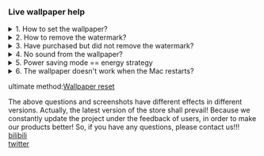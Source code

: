 ### Live wallpaper help

<details>
  <summary>1. How to set the wallpaper?</summary>
  
  <p>Open the homepage, select the wallpaper you like, click on the wallpaper, click Download on the right sidebar, wait for the wallpaper to download, set it as a wallpaper.</p>
  
  <p><img src="/iwallpaper/help/1.png" alt="" /></p>
 
</details>

<details>
  <summary>2. How to remove the watermark?</summary>
  
  <p>To remove the watermark, you need to purchase it. In the right sidebar of the homepage, if you have not purchased it, please click Remove Watermark. If you have already purchased, you can resume the purchase. The watermark will disappear after purchase! </p>
 
 <p> <img src="/iwallpaper/help/2.png" alt="" /></p>
  
  
</details>

<details>
  <summary>3. Have purchased but did not remove the watermark?</summary>
  
  <p>There is no response to the purchase, or the watermark is not removed after the purchase is successful. Usually, the network problem cannot be linked to Apple's server. You can try to purchase multiple times (please rest assured, no matter how many purchases, only one deduction will be made), as long as the payment is successful , You can use the recovery function later.</p>
  <p>ultimate method:<a href="https://macosgame.com/iwallpaper/iwallpaperreset">Wallpaper reset</a></p>
</details>

<details>
  <summary>4. No sound from the wallpaper?</summary>
  
  <p>Some wallpapers have sound, you can set the volume in the menu bar! </p>
 
  <p> <img src="/iwallpaper/help/3.png" alt="" /></p>
  
</details>

<details>
  <summary>5. Power saving mode == energy strategy</summary>
  
  <p>The old version before 1.0.4 (including 1.0.4) is enabled by default, and 1.0.5 (including 1.0.5) is not enabled by default.</p>   
  <p>After turning it on: It will pause when the screen is mostly blocked. If it is a MacBook, there is also a low battery and energy saving. The default is less than 5% to pause, and it can be modified! </p>   
 
  <p> <img src="/iwallpaper/help/4.png" alt="" /></p>
  
  <p> <img src="/iwallpaper/help/4-1.png" alt="" /></p>
  
</details>

<details>
  <summary>6. The wallpaper doesn't work when the Mac restarts?</summary>
  
  <p>Desktop dynamic effects need to be drawn by this software. If you want your Mac to restart the wallpaper work, please check the'Start dynamic wallpaper effects' in the menu.</p>
 
  <p> <img src="/iwallpaper/help/5.png" alt="" /></p>
 
</details>
<p>ultimate method:<a href="https://macosgame.com/iwallpaper/iwallpaperreset">Wallpaper reset</a></p>

The above questions and screenshots have different effects in different versions. Actually, the latest version of the store shall prevail!
Because we constantly update the project under the feedback of users, in order to make our products better!
So, if you have any questions, please contact us!!!   
[bilibili](https://space.bilibili.com/43521885)   
[twitter](https://twitter.com/rhljiayou)   
